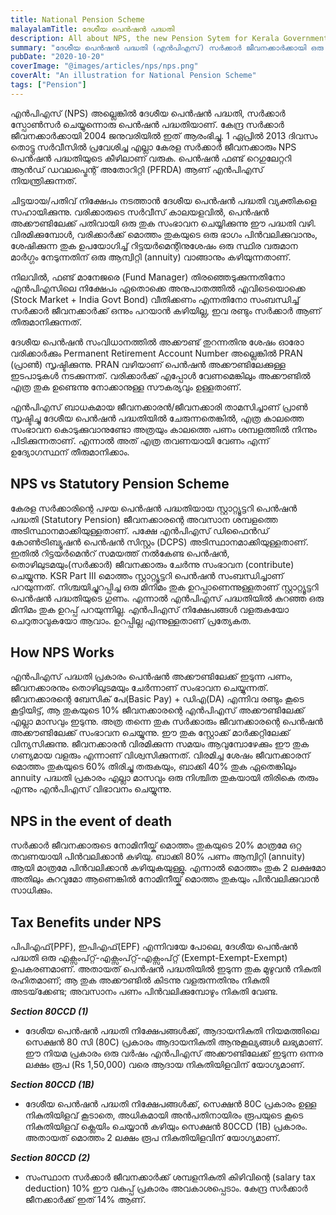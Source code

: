 ```yaml
---
title: National Pension Scheme
malayalamTitle: ദേശീയ പെൻഷൻ പദ്ധതി
description: All about NPS, the new Pension Sytem for Kerala Government Service Members.
summary: "ദേശീയ പെൻഷൻ പദ്ധതി (എൻ‌പി‌എസ്) സർക്കാർ ജീവനക്കാർക്കായി ഒരു ഫലപ്രദമായ വിരമിക്കൽ ആസൂത്രണ ഉപകരണമാണ്. എൻ‌പി‌എസ് പരമ്പരാഗത പെൻഷൻ പദ്ധതികളിൽ നിന്ന് വ്യത്യസ്തമാണ്, ഇത് നിങ്ങളുടെ നിക്ഷേപത്തെ ആശ്രയിച്ചുള്ള ഒരു പെൻഷൻ നൽകുന്നു. ഈ പദ്ധതിയേക്കുറിച്ചു കൂടുതൽ മനസിലാക്കാൻ ഈ ലേഖനം സഹായിക്കും."
pubDate: "2020-10-20"
coverImage: "@images/articles/nps/nps.png"
coverAlt: "An illustration for National Pension Scheme"
tags: ["Pension"]
---
```


എൻ‌പി‌എസ് (NPS) അല്ലെങ്കിൽ ദേശീയ പെൻഷൻ പദ്ധതി, സർക്കാർ സ്പോൺസർ ചെയ്യുന്നൊരു പെൻഷൻ പദ്ധതിയാണ്. കേന്ദ്ര സർക്കാർ ജീവനക്കാർക്കായി 2004 ജനുവരിയിൽ ഇത് ആരംഭിച്ചു. 1 ഏപ്രിൽ 2013 ദിവസം തൊട്ടു സർവീസിൽ പ്രവേശിച്ച എല്ലാ കേരള സർക്കാർ ജീവനക്കാരും NPS പെൻഷൻ പദ്ധതിയുടെ കീഴിലാണ് വരുക. പെൻഷൻ ഫണ്ട് റെഗുലേറ്ററി ആൻഡ് ഡവലപ്മെന്റ് അതോറിറ്റി (PFRDA) ആണ് എൻ‌പി‌എസ് നിയന്ത്രിക്കുന്നത്.

ചിട്ടയായ/പതിവ് നിക്ഷേപം നടത്താൻ ദേശീയ പെൻഷൻ പദ്ധതി വ്യക്തികളെ സഹായിക്കുന്നു. വരിക്കാരുടെ സർവീസ് കാലയളവിൽ, പെൻഷൻ അക്കൗണ്ടിലേക്ക് പതിവായി ഒരു തുക സംഭാവന ചെയ്യിക്കുന്നു ഈ പദ്ധതി വഴി. വിരമിക്കുമ്പോൾ, വരിക്കാർക്ക് മൊത്തം തുകയുടെ ഒരു ഭാഗം പിൻവലിക്കുവാനും, ശേഷിക്കുന്ന തുക ഉപയോഗിച്ച് റിട്ടയർമെന്റിനുശേഷം ഒരു സ്ഥിര വരുമാന മാർഗ്ഗം നേടുന്നതിന് ഒരു ആന്വിറ്റി (annuity) വാങ്ങാനും കഴിയുന്നതാണ്.

നിലവിൽ, ഫണ്ട് മാനേജരെ (Fund Manager) തിരഞ്ഞെടുക്കുന്നതിനോ എൻ‌പി‌എസിലെ നിക്ഷേപം ഏതൊക്കെ അനുപാതത്തിൽ എവിടെയൊക്കെ (Stock Market + India Govt Bond) വീതിക്കണം എന്നതിനോ സംബന്ധിച്ച് സർക്കാർ ജീവനക്കാർക്ക് ഒന്നും പറയാൻ കഴിയില്ല, ഇവ രണ്ടും സർക്കാർ ആണ് തീരുമാനിക്കുന്നത്.

ദേശീയ പെൻഷൻ സംവിധാനത്തിൽ അക്കൗണ്ട് തുറന്നതിനു ശേഷം ഓരോ വരിക്കാർക്കും Permanent Retirement Account Number അല്ലെങ്കിൽ PRAN (പ്രാൺ) സൃഷ്ടിക്കുന്നു. PRAN വഴിയാണ് പെൻഷൻ അക്കൗണ്ടിലേക്കുള്ള ഇടപാടുകൾ നടക്കുന്നത്. വരിക്കാർക്ക് എപ്പോൾ വേണമെങ്കിലും അക്കൗണ്ടിൽ എത്ര തുക ഉണ്ടെന്നു നോക്കാനുള്ള സൗകര്യവും ഉള്ളതാണ്.

എൻപിഎസ് ബാധകമായ ജീവനക്കാരൻ/ജീവനക്കാരി താമസിച്ചാണ് പ്രാൺ സൃഷ്ടിച്ചു ദേശീയ പെൻഷൻ പദ്ധതിയിൽ ചേരുന്നതെങ്കിൽ, എത്ര കാലത്തെ സംഭാവന കൊടുക്കുവാനുണ്ടോ അത്രയും കാലത്തെ പണം ശമ്പളത്തിൽ നിന്നും പിടിക്കുന്നതാണ്. എന്നാൽ അത് എത്ര തവണയായി വേണം എന്ന് ഉദ്യോഗസ്ഥന് തീരുമാനിക്കാം.

## NPS vs Statutory Pension Scheme

കേരള സർക്കാരിന്റെ പഴയ പെൻഷൻ പദ്ധതിയായ സ്റ്റാറ്റ്യൂട്ടറി പെൻഷൻ പദ്ധതി (Statutory Pension) ജീവനക്കാരന്റെ അവസാന ശമ്പളത്തെ അടിസ്ഥാനമാക്കിയുള്ളതാണ്. പക്ഷേ എൻ‌പി‌എസ് ഡിഫൈൻ‌ഡ് കോൺ‌ട്രിബ്യൂഷൻ പെൻ‌ഷൻ സിസ്റ്റം (DCPS) അടിസ്ഥാനമാക്കിയുള്ളതാണ്. ഇതിൽ റിട്ടയർമെൻറ് സമയത്ത് നൽകേണ്ട പെൻഷൻ, തൊഴിലുടമയും(സർക്കാർ) ജീവനക്കാരും ചേർന്നു സംഭാവന (contribute) ചെയ്യുന്നു. KSR Part III മൊത്തം സ്റ്റാറ്റ്യൂട്ടറി പെൻഷൻ സംബന്ധിച്ചാണ് പറയുന്നത്. നിശ്ചയിച്ചുറപ്പിച്ച ഒരു മിനിമം തുക ഉറപ്പാണെന്നുള്ളതാണ് സ്റ്റാറ്റ്യൂട്ടറി പെൻഷൻ പദ്ധതിയുടെ ഗുണം. എന്നാൽ എൻപിഎസ് പദ്ധതിയിൽ കുറഞ്ഞ ഒരു മിനിമം തുക ഉറപ്പ് പറയുന്നില്ല. എൻപിഎസ് നിക്ഷേപങ്ങൾ വളരുകയോ ചെറുതാവുകയോ ആവാം. ഉറപ്പില്ല എന്നുള്ളതാണ് പ്രത്യേകത.

## How NPS Works

എൻപിഎസ് പദ്ധതി പ്രകാരം പെൻഷൻ അക്കൗണ്ടിലേക്ക് ഇടുന്ന പണം, ജീവനക്കാരനും തൊഴിലുടമയും ചേർന്നാണ് സംഭാവന ചെയ്യുന്നത്. ജീവനക്കാരന്റെ ബേസിക് പേ(Basic Pay) + ഡി‌എ(DA) എന്നിവ രണ്ടും കൂടെ കൂട്ടിയിട്ട്, ആ തുകയുടെ 10% ജീവനക്കാരന്റെ എൻ‌പി‌എസ് അക്കൗണ്ടിലേക്ക് എല്ലാ മാസവും ഇടുന്നു. അത്ര തന്നെ തുക സർക്കാരും ജീവനക്കാരന്റെ പെൻഷൻ അക്കൗണ്ടിലേക്ക് സംഭാവന ചെയ്യുന്നു. ഈ തുക സ്റ്റോക്ക് മാർക്കറ്റിലേക്ക് വിന്യസിക്കുന്നു. ജീവനക്കാരൻ വിരമിക്കുന്ന സമയം ആവുമ്പോഴേക്കും ഈ തുക ഗണ്യമായ വളരും എന്നാണ് വിശ്വസിക്കുന്നത്. വിരമിച്ച ശേഷം ജീവനക്കാരന് മൊത്തം തുകയുടെ 60% തിരിച്ചു തരുകയും, ബാക്കി 40% തുക ഏതെങ്കിലും annuity പദ്ധതി പ്രകാരം എല്ലാ മാസവും ഒരു നിശ്ചിത തുകയായി തിരികെ തരും എന്നും എൻപിഎസ് വിഭാവനം ചെയ്യുന്നു.

## NPS in the event of death

സർക്കാർ ജീവനക്കാരുടെ നോമിനീയ്ക് മൊത്തം തുകയുടെ 20% മാത്രമേ ഒറ്റ തവണയായി പിൻവലിക്കാൻ കഴിയു. ബാക്കി 80% പണം ആന്വിറ്റി (annuity) ആയി മാത്രമേ പിൻവലിക്കാൻ കഴിയുകയുള്ളു. എന്നാൽ മൊത്തം തുക 2 ലക്ഷമോ അതിലും കുറവുമോ ആണെങ്കിൽ നോമിനീയ്ക് മൊത്തം തുകയും പിൻവലിക്കുവാൻ സാധിക്കും.

## Tax Benefits under NPS

പി‌പി‌എഫ്(PPF), ഇ‌പി‌എഫ്(EPF) എന്നിവയേ പോലെ, ദേശീയ പെൻഷൻ പദ്ധതി ഒരു എക്സംപ്റ്റ്-എക്സംപ്റ്റ്-എക്സംപ്റ്റ് (Exempt-Exempt-Exempt) ഉപകരണമാണ്.
അതായത് പെൻഷൻ പദ്ധതിയിൽ ഇടുന്ന തുക മുഴുവൻ നികുതി രഹിതമാണ്‌; ആ തുക അക്കൗണ്ടിൽ കിടന്നു വളരുന്നതിനും നികുതി അടയ്‌ക്കേണ്ട; അവസാനം പണം പിൻവലിക്കുമ്പോഴും നികുതി വേണ്ട.

**_Section 80CCD (1)_**

-   ദേശീയ പെൻഷൻ പദ്ധതി നിക്ഷേപങ്ങൾക്ക്, ആദായനികുതി നിയമത്തിലെ സെക്ഷൻ 80 സി (80C) പ്രകാരം ആദായനികുതി ആനുകൂല്യങ്ങൾ ലഭ്യമാണ്. ഈ നിയമ പ്രകാരം ഒരു വർഷം എൻപിഎസ് അക്കൗണ്ടിലേക്ക് ഇടുന്ന ഒന്നര ലക്ഷം രൂപ (Rs 1,50,000) വരെ ആദായ നികുതിയിളവിന് യോഗ്യമാണ്.

**_Section 80CCD (1B)_**

-   ദേശീയ പെൻഷൻ പദ്ധതി നിക്ഷേപങ്ങൾക്ക്, സെക്ഷൻ 80C പ്രകാരം ഉള്ള നികുതിയിളവ് കൂടാതെ, അധികമായി അൻപതിനായിരം രൂപയുടെ കൂടെ നികുതിയിളവ് ക്ലെയിം ചെയ്യാൻ കഴിയും സെക്ഷൻ 80CCD (1B) പ്രകാരം. അതായത് മൊത്തം 2 ലക്ഷം രൂപ നികുതിയിളവിന് യോഗ്യമാണ്.

**_Section 80CCD (2)_**

-   സംസ്ഥാന സർക്കാർ ജീവനക്കാർക്ക് ശമ്പളനികുതി കിഴിവിന്റെ (salary tax deduction) 10% ഈ വകുപ്പ് പ്രകാരം അവകാശപ്പെടാം. കേന്ദ്ര സർക്കാർ ജീനക്കാർക്ക് ഇത് 14% ആണ്.
